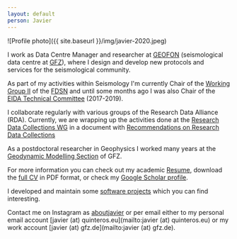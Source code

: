 ```yaml
---
layout: default
person: Javier
---
```


![Profile photo]({{ site.baseurl }}/img/javier-2020.jpeg)

I work as Data Centre Manager and researcher at
[GEOFON](http://geofon.gfz-potsdam.de) (seismological data centre at
[GFZ](https://www.gfz.de)), where I design and develop new protocols
and services for the seismological community.

As part of my activities within Seismology I'm currently Chair of the
[Working Group II](https://www.fdsn.org/wg/wgII/) of the [FDSN](https://www.fdsn.org/)
and until some months ago I was also Chair of the [EIDA Technical Committee][ETC]
(2017-2019).

I collaborate regularly with various groups of the Research Data Alliance (RDA).
Currently, we are wrapping up the activities done at the [Research Data Collections WG][RDA-DCWG] in a document
with [Recommendations on Research Data Collections][DCWG-Recommend]

As a postdoctoral researcher in Geophysics I worked many years at the
[Geodynamic Modelling Section][Sec2.5] of GFZ.

For more information you can check out my academic [Resume](/2-resume.html),
download the [full CV](/static/Quinteros-CV.pdf) in PDF format, or check my
[Google Scholar profile][Scholar-JQ].

I developed and maintain some [software projects](/4-software.html) which you can
find interesting.

Contact me on Instagram as [aboutjavier](https://www.instagram.com/aboutjavier/) or per email either to my personal email account [javier (at) quinteros.eu](mailto:javier (at) quinteros.eu) or my work account [javier (at) gfz.de](mailto:javier (at) gfz.de).

[ETC]:            http://www.orfeus-eu.org/data/eida/structure/
[RDA-DCWG]:       https://www.rd-alliance.org/groups/research-data-collections-wg.html
[DCWG-Recommend]:   https://www.rd-alliance.org/group/research-data-collections-wg/outcomes/rda-research-data-collections-wg-recommendations
[Sec2.5]:         https://www.gfz.de/en/section/geodynamic-modeling/
[Scholar-JQ]:     https://scholar.google.com/citations?user=8o4y6EKnIh0C&hl=es
